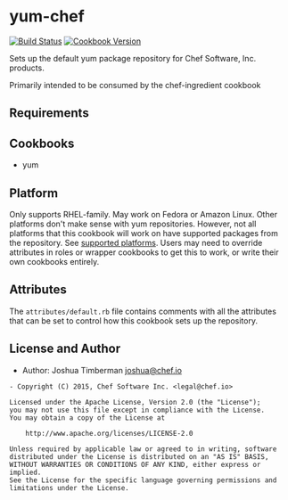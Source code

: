 # yum-chef
[![Build Status](https://travis-ci.org/chef-cookbooks/yum-chef.svg?branch=master)](http://travis-ci.org/chef-cookbooks/yum-chef)
[![Cookbook Version](https://img.shields.io/cookbook/v/yum-chef.svg)](https://supermarket.chef.io/cookbooks/yum-chef)


Sets up the default yum package repository for Chef Software, Inc. products.

Primarily intended to be consumed by the chef-ingredient cookbook

## Requirements

## Cookbooks

- yum

## Platform

Only supports RHEL-family. May work on Fedora or Amazon Linux. Other platforms don't make sense with yum repositories. However, not all platforms that this cookbook will work on have supported packages from the repository. See [supported platforms](https://docs.chef.io/supported_platforms.html). Users may need to override attributes in roles or wrapper cookbooks to get this to work, or write their own cookbooks entirely.

## Attributes

The `attributes/default.rb` file contains comments with all the attributes that can be set to control how this cookbook sets up the repository.

## License and Author

- Author: Joshua Timberman <joshua@chef.io>
```text
- Copyright (C) 2015, Chef Software Inc. <legal@chef.io>

Licensed under the Apache License, Version 2.0 (the "License");
you may not use this file except in compliance with the License.
You may obtain a copy of the License at

    http://www.apache.org/licenses/LICENSE-2.0

Unless required by applicable law or agreed to in writing, software
distributed under the License is distributed on an "AS IS" BASIS,
WITHOUT WARRANTIES OR CONDITIONS OF ANY KIND, either express or implied.
See the License for the specific language governing permissions and
limitations under the License.
```
